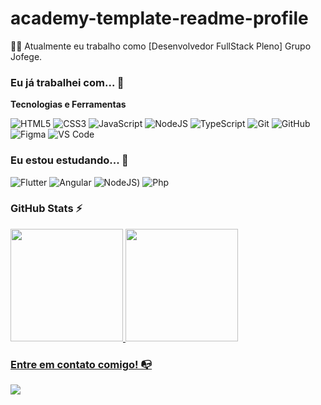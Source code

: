 # academy-template-readme-profile

<!-- Isso é um comentário, não irá aparecer no seu perfil
(Abaixo você seleciona o curso que você está fazendo no momento) -->

👩‍💻 Atualmente eu trabalho como [Desenvolvedor FullStack Pleno] Grupo Jofege.

### Eu já trabalhei com... 🔧

**Tecnologias e Ferramentas**

<!-- (Aqui você pode adicionar tecnologias que aprendeu no curso, já listamos algumas delas, e outras que já domina)) -->

![HTML5](https://img.shields.io/badge/html5-%23E34F26.svg?style=for-the-badge&logo=html5&logoColor=white)
![CSS3](https://img.shields.io/badge/css3-%231572B6.svg?style=for-the-badge&logo=css3&logoColor=white)
![JavaScript](https://img.shields.io/badge/javascript-%23323330.svg?style=for-the-badge&logo=javascript&logoColor=%23F7DF1E)
![NodeJS](https://img.shields.io/badge/node.js-6DA55F?style=for-the-badge&logo=node.js&logoColor=white)
![TypeScript](https://img.shields.io/badge/typescript-%23007ACC.svg?style=for-the-badge&logo=typescript&logoColor=white)
![Git](https://img.shields.io/badge/git-%23F05033.svg?style=for-the-badge&logo=git&logoColor=white)
![GitHub](https://img.shields.io/badge/github-%23121011.svg?style=for-the-badge&logo=github&logoColor=white)
![Figma](https://img.shields.io/badge/figma-%23F24E1E.svg?style=for-the-badge&logo=figma&logoColor=white)
![VS Code](https://img.shields.io/badge/VS%20Code-0078d7.svg?style=for-the-badge&logo=visual-studio-code&logoColor=white)

<!-- (Já colocar tecnologias do On Demand que aprende no curso)) -->

### Eu estou estudando... 🧩
<!-- (Aqui você pode adicionar tecnologias que está estudando, inclusive para aumentar essa lista você listamos algumas das tecnologias ensinadas na nossa [Assinatura On Demand](https://cubos.academy/cubosondemand)) -->

![Flutter](https://img.shields.io/badge/flutter-%2320232a.svg?style=for-the-badge&logo=flutter&logoColor=%2361DAFB)
![Angular](https://img.shields.io/badge/angular.js-6DA55F?style=for-the-badge&logo=angular&logoColor=white)
![NodeJS](https://img.shields.io/badge/node.js-6DA55F?style=for-the-badge&logo=node.js&logoColor=white))
![Php](https://img.shields.io/badge/php-%23ED8B00.svg?style=for-the-badge&logo=php&logoColor=white)


### GitHub Stats ⚡
<div>
<a href="https://github.com/lucascamilodutra">
<img height="180em" src="https://github-readme-stats.vercel.app/api/top-langs/?username=lucascamilodutra&layout=compact&langs_count=7&theme=dracula"/>
<img height="180em" src="https://github-readme-stats.vercel.app/api?username=lucascamilodutra&show_icons=true&theme=dracula&include_all_commits=true&count_private=true"/>
</div>

### Entre em contato comigo! 📭
<div>
<a href="https://www.linkedin.com/in/lucas-cdutra/" target="_blank"><img src="https://img.shields.io/badge/-LinkedIn-%230077B5?style=for-the-badge&logo=linkedin&logoColor=white" target="_blank"></a>   
</div>
